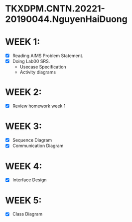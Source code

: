 # TKXDPM.CNTN.20221-20190044.NguyenHaiDuong
# WEEK 1:
- [x] Reading AIMS Problem Statement.
- [x] Doing Lab00 SRS.
  - Usecase Specification
  - Activity diagrams
 # WEEK 2:
 - [x] Review homework week 1
 # WEEK 3:
 - [x] Sequence Diagram
 - [x] Communication Diagram
 # WEEK 4:
 - [x] Interface Design 
 # WEEK 5:
 - [x] Class Diagram
